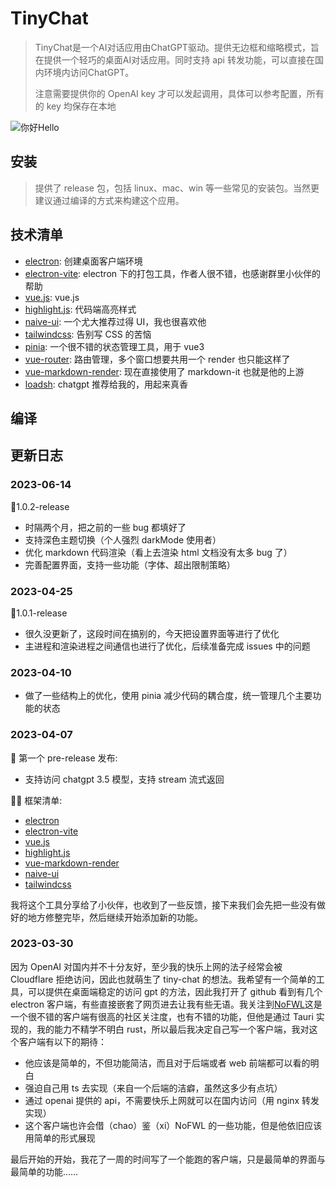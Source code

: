 # TinyChat

> TinyChat是一个AI对话应用由ChatGPT驱动。提供无边框和缩略模式，旨在提供一个轻巧的桌面AI对话应用。同时支持 api 转发功能，可以直接在国内环境内访问ChatGPT。
>
> 注意需要提供你的 OpenAI key 才可以发起调用，具体可以参考配置，所有的 key 均保存在本地

![你好Hello](https://img.jaken.top/image/你好.gif)

## 安装

> 提供了 release 包，包括 linux、mac、win 等一些常见的安装包。当然更建议通过编译的方式来构建这个应用。

## 技术清单

- [electron](https://www.electronjs.org/): 创建桌面客户端环境
- [electron-vite](https://cn-evite.netlify.app/): electron 下的打包工具，作者人很不错，也感谢群里小伙伴的帮助
- [vue.js](https://cn.vuejs.org/): vue.js
- [highlight.js](https://highlightjs.org/): 代码端高亮样式
- [naive-ui](https://www.naiveui.com/zh-CN/): 一个尤大推荐过得 UI，我也很喜欢他
- [tailwindcss](https://www.tailwindcss.cn/): 告别写 CSS 的苦恼
- [pinia](https://pinia.vuejs.org/): 一个很不错的状态管理工具，用于 vue3
- [vue-router](https://router.vuejs.org/): 路由管理，多个窗口想要共用一个 render 也只能这样了
- [vue-markdown-render](https://www.npmjs.com/package/vue-markdown-render): 现在直接使用了 markdown-it 也就是他的上游
- [loadsh](https://lodash.com/docs/): chatgpt 推荐给我的，用起来真香

## 编译

<!-- todo 未完成 -->

## 更新日志

### 2023-06-14

🎉1.0.2-release

- 时隔两个月，把之前的一些 bug 都填好了
- 支持深色主题切换（个人强烈 darkMode 使用者）
- 优化 markdown 代码渲染（看上去渲染 html 文档没有太多 bug 了）
- 完善配置界面，支持一些功能（字体、超出限制策略）

### 2023-04-25

🎉1.0.1-release

- 很久没更新了，这段时间在搞别的，今天把设置界面等进行了优化
- 主进程和渲染进程之间通信也进行了优化，后续准备完成 issues 中的问题

### 2023-04-10

- 做了一些结构上的优化，使用 pinia 减少代码的耦合度，统一管理几个主要功能的状态

### 2023-04-07

🎉 第一个 pre-release 发布:

- 支持访问 chatgpt 3.5 模型，支持 stream 流式返回

:technologist: 框架清单:

- [electron](https://www.electronjs.org/)
- [electron-vite](https://cn-evite.netlify.app/)
- [vue.js](https://cn.vuejs.org/)
- [highlight.js](https://highlightjs.org/)
- [vue-markdown-render](https://www.npmjs.com/package/vue-markdown-render)
- [naive-ui](https://www.naiveui.com/zh-CN/)
- [tailwindcss](https://www.tailwindcss.cn/)

我将这个工具分享给了小伙伴，也收到了一些反馈，接下来我们会先把一些没有做好的地方修整完毕，然后继续开始添加新的功能。

### 2023-03-30

因为 OpenAI 对国内并不十分友好，至少我的快乐上网的法子经常会被 Cloudflare 拒绝访问，因此也就萌生了 tiny-chat 的想法。我希望有一个简单的工具，可以提供在桌面端稳定的访问 gpt 的方法，因此我打开了 github 看到有几个 electron 客户端，有些直接嵌套了网页进去让我有些无语。我关注到[NoFWL](https://github.com/lencx/nofwl)这是一个很不错的客户端有很高的社区关注度，也有不错的功能，但他是通过 Tauri 实现的，我的能力不精学不明白 rust，所以最后我决定自己写一个客户端，我对这个客户端有以下的期待：

- 他应该是简单的，不但功能简洁，而且对于后端或者 web 前端都可以看的明白
- 强迫自己用 ts 去实现（来自一个后端的洁癖，虽然这多少有点坑）
- 通过 openai 提供的 api，不需要快乐上网就可以在国内访问（用 nginx 转发实现）
- 这个客户端也许会借（chao）鉴（xi）NoFWL 的一些功能，但是他依旧应该用简单的形式展现

最后开始的开始，我花了一周的时间写了一个能跑的客户端，只是最简单的界面与最简单的功能……
